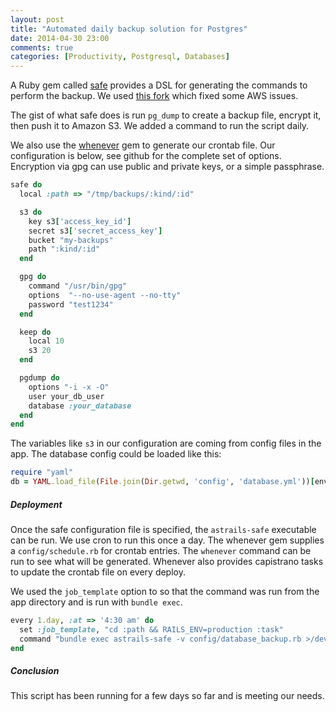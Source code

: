 ```yaml
---
layout: post
title: "Automated daily backup solution for Postgres"
date: 2014-04-30 23:00
comments: true
categories: [Productivity, Postgresql, Databases]
---
```


A Ruby gem called [safe](https://github.com/astrails/safe) provides a DSL for generating the commands to perform the backup. We used [this fork](https://github.com/mattberther/safe) which fixed some AWS issues.

The gist of what safe does is run `pg_dump` to create a backup file, encrypt it, then push it to Amazon S3. We added a command to run the script daily.

We also use the [whenever](https://github.com/javan/whenever) gem to generate our crontab file. Our configuration is below, see github for the complete set of options. Encryption via gpg can use public and private keys, or a simple passphrase.

``` ruby
safe do
  local :path => "/tmp/backups/:kind/:id"

  s3 do
    key s3['access_key_id']
    secret s3['secret_access_key']
    bucket "my-backups"
    path ":kind/:id"
  end

  gpg do
    command "/usr/bin/gpg"
    options  "--no-use-agent --no-tty"
    password "test1234"
  end

  keep do
    local 10
    s3 20
  end

  pgdump do
    options "-i -x -O"
    user your_db_user
    database :your_database
  end
end
```

The variables like `s3` in our configuration are coming from config files in the app. The database config could be loaded like this:

``` ruby
require "yaml"
db = YAML.load_file(File.join(Dir.getwd, 'config', 'database.yml'))[environment]
```

##### Deployment

Once the safe configuration file is specified, the `astrails-safe` executable can be run. We use cron to run this once a day. The whenever gem supplies a `config/schedule.rb` for crontab entries. The `whenever` command can be run to see what will be generated. Whenever also provides capistrano tasks to update the crontab file on every deploy.

We used the `job_template` option to so that the command was run from the app directory and is run with `bundle exec`.

``` ruby
every 1.day, :at => '4:30 am' do
  set :job_template, "cd :path && RAILS_ENV=production :task"
  command "bundle exec astrails-safe -v config/database_backup.rb >/dev/null 2>&1"
end
```

##### Conclusion

This script has been running for a few days so far and is meeting our needs.
